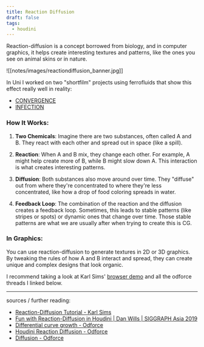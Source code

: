 ```yaml
---
title: Reaction Diffusion
draft: false
tags:
  - houdini
---
```

Reaction-diffusion is a concept borrowed from biology, and in computer graphics, it helps create interesting textures and patterns, like the ones you see on animal skins or in nature.

![[notes/images/reactiondiffusion_banner.jpg]]

In Uni I worked on two "shortfilm" projects using ferrofluids that show this effect really well in reality:
- [CONVERGENCE](https://vimeo.com/393791260)
- [INFECTION](https://vimeo.com/452001942)
### How It Works:

1. **Two Chemicals**: Imagine there are two substances, often called A and B. They react with each other and spread out in space (like a spill).

2. **Reaction**: When A and B mix, they change each other. For example, A might help create more of B, while B might slow down A. This interaction is what creates interesting patterns.

3. **Diffusion**: Both substances also move around over time. They "diffuse" out from where they're concentrated to where they're less concentrated, like how a drop of food coloring spreads in water.

4. **Feedback Loop**: The combination of the reaction and the diffusion creates a feedback loop. Sometimes, this leads to stable patterns (like stripes or spots) or dynamic ones that change over time. Those stable patterns are what we are usually after when trying to create this is CG.
### In Graphics:

You can use reaction-diffusion to generate textures in 2D or 3D graphics. By tweaking the rules of how A and B interact and spread, they can create unique and complex designs that look organic.

I recommend taking a look at Karl Sims' [browser demo](https://www.karlsims.com/rdtool.html) and all the odforce threads I linked below.

---

sources / further reading:
- [Reaction-Diffusion Tutorial - Karl Sims](http://www.karlsims.com/rd.html)
- [Fun with Reaction-Diffusion in Houdini | Dan Wills | SIGGRAPH Asia 2019](https://www.youtube.com/watch?v=K_7TkoIkFhk)
- [Differential curve growth - Odforce](https://forums.odforce.net/topic/25534-differential-curve-growth/)
- [Houdini Reaction Diffusion - Odforce](https://forums.odforce.net/topic/25906-houdini-reaction-diffusion/)
- [Diffusion - Odforce](https://forums.odforce.net/topic/24406-diffusion/)

